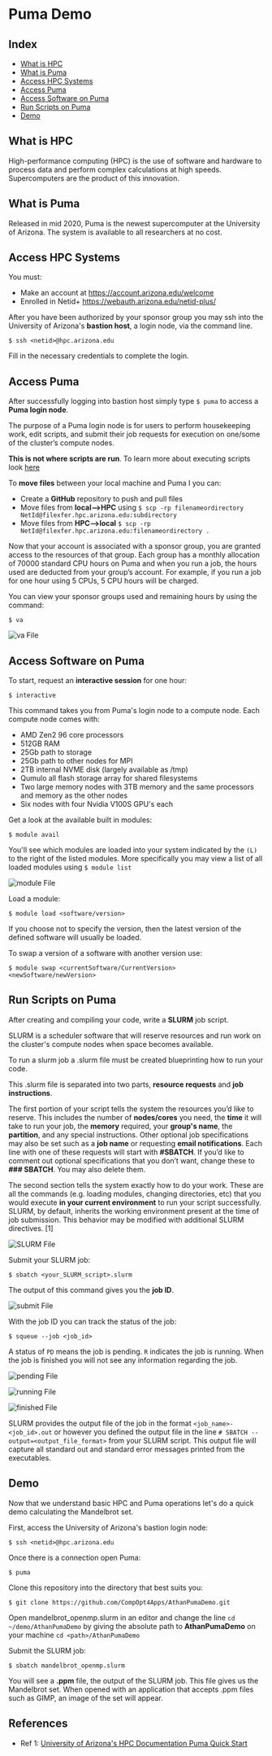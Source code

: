 # Puma Demo

## Index
* [What is HPC](#what-is-hpc)
* [What is Puma](#what-is-puma)
* [Access HPC Systems](#access-hpc-systems)
* [Access Puma](#access-puma)
* [Access Software on Puma](#access-software-on-puma)
* [Run Scripts on Puma](#run-scripts-on-puma)
* [Demo](#demo)

## What is HPC
High-performance computing (HPC) is the use of software and hardware to process data and perform complex calculations at high speeds. Supercomputers are the product of this innovation.

## What is Puma
Released in mid 2020, Puma is the newest supercomputer at the University of Arizona. The system is available to all researchers at no cost.

## Access HPC Systems
You must:
* Make an account at https://account.arizona.edu/welcome
* Enrolled in Netid+ https://webauth.arizona.edu/netid-plus/

After you have been authorized by your sponsor group you may ssh into the University of Arizona's **bastion host**, a login node, via the command line.

```$ ssh <netid>@hpc.arizona.edu```

Fill in the necessary credentials to complete the login.

## Access Puma
After successfully logging into bastion host simply type ```$ puma``` to access a **Puma login node**.

The purpose of a Puma login node is for users to perform housekeeping work, edit scripts, and submit their job requests for execution on one/some of the cluster’s compute nodes.

**This is not where scripts are run**. To learn more about executing scripts look [here](#run-scripts-on-puma)

To **move files** between your local machine and Puma I you can:
* Create a **GitHub** repository to push and pull files
* Move files from **local-->HPC** using  ```$ scp -rp filenameordirectory NetId@filexfer.hpc.arizona.edu:subdirectory``` 
* Move files from **HPC-->local** ```$ scp -rp NetId@filexfer.hpc.arizona.edu:filenameordirectory .```

Now that your account is associated with a sponsor group, you are granted access to the resources of that group. Each group has a monthly allocation of 70000 standard CPU hours on Puma and when you run a job, the hours used are deducted from your group’s account. For example, if you run a job for one hour using 5 CPUs, 5 CPU hours will be charged.

You can view your sponsor groups used and remaining hours by using the command:

```$ va```

![va File](/images/va.png)

## Access Software on Puma
To start, request an **interactive session** for one hour:

```$ interactive```

This command takes you from Puma's login node to a compute node. Each compute node comes with:
* AMD Zen2 96 core processors
* 512GB RAM
* 25Gb path to storage
* 25Gb path to other nodes for MPI
* 2TB internal NVME disk (largely available as /tmp)
* Qumulo all flash storage array for shared filesystems
* Two large memory nodes with 3TB memory and the same processors and memory as the other nodes
* Six nodes with four Nvidia V100S GPU's each

Get a look at the available built in modules:

```$ module avail```

You'll see which modules are loaded into your system indicated by the ```(L)``` to the right of the listed modules. More specifically you may view a list of all loaded modules using ```$ module list```

![module File](/images/modules.png)

Load a module:

```$ module load <software/version>```

If you choose not to specify the version, then the latest version of the defined software will usually be loaded.

To swap a version of a software with another version use:

```$ module swap <currentSoftware/CurrentVersion> <newSoftware/newVersion>```

## Run Scripts on Puma
After creating and compiling your code, write a **SLURM** job script.

SLURM is a scheduler software that will reserve resources and run work on the cluster's compute nodes when space becomes available.

To run a slurm job a .slurm file must be created blueprinting how to run your code.

This .slurm file is separated into two parts, **resource requests** and **job instructions**.

The first portion of your script tells the system the resources you’d like to reserve. This includes the number of **nodes/cores** you need, the **time** it will take to run your job, the **memory** required, your **group's name**, the **partition**, and any special instructions. Other optional job specifications may also be set such as a **job name** or requesting **email notifications**. Each line with one of these requests will start with **#SBATCH**. If you’d like to comment out optional specifications that you don’t want, change these to **### SBATCH**. You may also delete them.

The second section tells the system exactly how to do your work. These are all the commands (e.g. loading modules, changing directories, etc) that you would execute **in your current environment** to run your script successfully. SLURM, by default, inherits the working environment present at the time of job submission. This behavior may be modified with additional SLURM directives. [1]

![SLURM File](/images/slurm.png)

Submit your SLURM job:

```$ sbatch <your_SLURM_script>.slurm```

The output of this command gives you the **job ID**.

![submit File](/images/submit.png)

With the job ID you can track the status of the job:

```$ squeue --job <job_id>```

A status of ```PD``` means the job is pending. ```R``` indicates the job is running. When the job is finished you will not see any information regarding the job.

![pending File](/images/pending.png)

![running File](/images/running.png)

![finished File](/images/finished.png)

SLURM provides the output file of the job in the format ```<job_name>-<job_id>.out``` or however you defined the output file in the line ```# SBATCH --output=<output_file_format>``` from your SLURM script. This output file will capture all standard out and standard error messages printed from the executables.

## Demo
Now that we understand basic HPC and Puma operations let's do a quick demo calculating the Mandelbrot set.

First, access the University of Arizona's bastion login node:

```$ ssh <netid>@hpc.arizona.edu```

Once there is a connection open Puma:

```$ puma```

Clone this repository into the directory that best suits you:

```$ git clone https://github.com/CompOpt4Apps/AthanPumaDemo.git```

Open mandelbrot_openmp.slurm in an editor and change the line ```cd ~/demo/AthanPumaDemo``` by giving the absolute path to **AthanPumaDemo** on your machine ```cd <path>/AthanPumaDemo```

Submit the SLURM job:

```$ sbatch mandelbrot_openmp.slurm```

You will see a **.ppm** file, the output of the SLURM job. This file gives us the Mandelbrot set. When opened with an application that accepts .ppm files such as GIMP, an image of the set will appear.

## References
* Ref 1: [University of Arizona's HPC Documentation Puma Quick Start](https://public.confluence.arizona.edu/display/UAHPC/Puma+Quick+Start)

